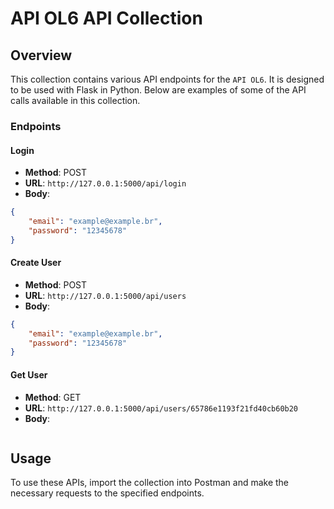 # API OL6 API Collection

## Overview
This collection contains various API endpoints for the `API OL6`. It is designed to be used with Flask in Python. Below are examples of some of the API calls available in this collection.

### Endpoints

#### Login
- **Method**: POST
- **URL**: `http://127.0.0.1:5000/api/login`
- **Body**:
```json
{
    "email": "example@example.br",
    "password": "12345678"
}
```

#### Create User
- **Method**: POST
- **URL**: `http://127.0.0.1:5000/api/users`
- **Body**:
```json
{
    "email": "example@example.br",
    "password": "12345678"
}
```

#### Get User
- **Method**: GET
- **URL**: `http://127.0.0.1:5000/api/users/65786e1193f21fd40cb60b20`
- **Body**:
```json

```

## Usage
To use these APIs, import the collection into Postman and make the necessary requests to the specified endpoints.
